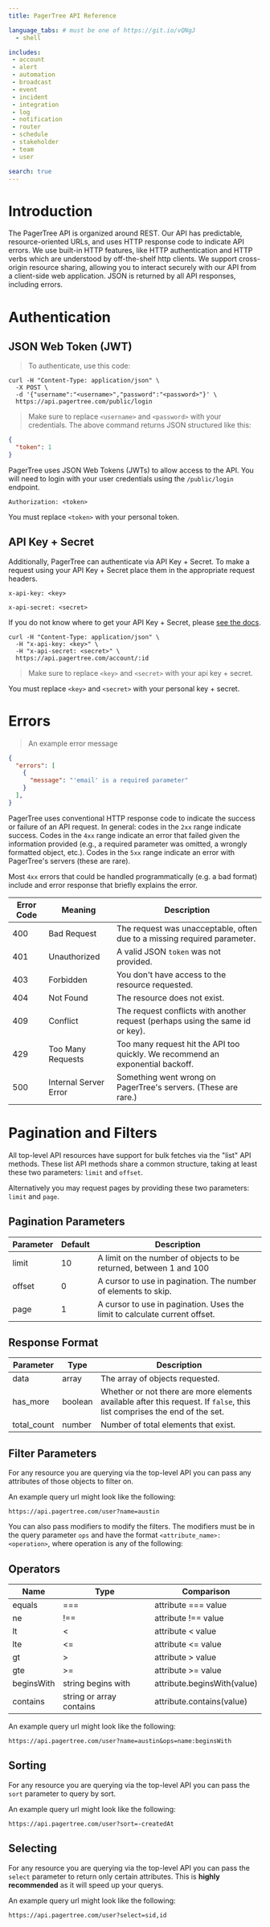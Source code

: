 ```yaml
---
title: PagerTree API Reference

language_tabs: # must be one of https://git.io/vQNgJ
  - shell

includes:
 - account
 - alert
 - automation
 - broadcast
 - event
 - incident
 - integration
 - log
 - notification
 - router
 - schedule
 - stakeholder
 - team
 - user

search: true
---
```


# Introduction

The PagerTree API is organized around REST. Our API has predictable, resource-oriented URLs, and uses HTTP response code to indicate API errors. We use built-in HTTP features, like HTTP authentication and HTTP verbs which are understood by off-the-shelf http clients. We support cross-origin resource sharing, allowing you to interact securely with our API from a client-side web application. JSON is returned by all API responses, including errors.

# Authentication

## JSON Web Token (JWT)

> To authenticate, use this code:

```shell
curl -H "Content-Type: application/json" \
  -X POST \
  -d '{"username":"<username>","password":"<password>"}' \
  https://api.pagertree.com/public/login
```

> Make sure to replace `<username>` and `<password>` with your credentials.
> The above command returns JSON structured like this:

```json
{
  "token": 1
}
```

PagerTree uses JSON Web Tokens (JWTs) to allow access to the API. You will need to login with your user credentials using the  `/public/login` endpoint.


`Authorization: <token>`

<aside class="notice">
You must replace <code>&lt;token&gt;</code> with your personal token.
</aside>

## API Key + Secret

Additionally, PagerTree can authenticate via API Key + Secret. To make a request using your API Key + Secret place them in the appropriate request headers.

`x-api-key: <key>`

`x-api-secret: <secret>`

If you do not know where to get your API Key + Secret, please [see the docs](https://pagertree.com/knowledge-base/users/#api-key).

```shell
curl -H "Content-Type: application/json" \
  -H "x-api-key: <key>" \
  -H "x-api-secret: <secret>" \
  https://api.pagertree.com/account/:id
```

> Make sure to replace `<key>` and `<secret>` with your api key + secret.

<aside class="notice">
You must replace <code>&lt;key&gt;</code> and <code>&lt;secret&gt;</code> with your personal key + secret.
</aside>


# Errors

> An example error message

```json
{
  "errors": [
    {
      "message": "'email' is a required parameter"
    }
  ],
}
```

PagerTree uses conventional HTTP response code to indicate the success or failure of an API request. In general: codes in the `2xx` range indicate success. Codes in the `4xx` range indicate an error that failed given the information provided (e.g., a required parameter was omitted, a wrongly formatted object, etc.). Codes in the `5xx` range indicate an error with PagerTree's servers (these are rare).

Most `4xx` errors that could be handled programmatically (e.g. a bad format) include and error response that briefly explains the error.

Error Code | Meaning | Description
---------- | ------- | -----
400 | Bad Request | The request was unacceptable, often due to a missing required parameter.
401 | Unauthorized | A valid JSON `token` was not provided.
403 | Forbidden | You don't have access to the resource requested.
404 | Not Found | The resource  does not exist.
409 | Conflict | The request conflicts with another request (perhaps using the same id or key).
429 | Too Many Requests | Too many request hit the API too quickly. We recommend an exponential backoff.
500 | Internal Server Error | Something went wrong on PagerTree's servers. (These are rare.)

# Pagination and Filters
All top-level API resources have support for bulk fetches via the "list" API methods. These list API methods share a common structure, taking at least these two parameters: `limit` and `offset`.

Alternatively you may request pages by providing these two parameters: `limit` and `page`.

## Pagination Parameters

Parameter | Default | Description
--------- | ----------- | -----------
limit | 10 | A limit on the number of objects to be returned, between 1 and 100
offset | 0 | A cursor to use in pagination. The number of elements to skip.
page | 1 | A cursor to use in pagination. Uses the limit to calculate current offset.

## Response Format

Parameter | Type | Description
--------- | ----------- | -----------
data | array | The array of objects requested.
has_more | boolean | Whether or not there are more elements available after this request. If `false`, this list comprises the end of the set.
total_count | number | Number of total elements that exist.

## Filter Parameters

For any resource you are querying via the top-level API you can pass any attributes of those objects to filter on.

An example query url might look like the following:

`https://api.pagertree.com/user?name=austin`

You can also pass modifiers to modify the filters. The modifiers must be in the query parameter `ops` and have the format `<attribute_name>:<operation>`, where operation is any of the following:

## Operators

Name | Type | Comparison
---- | ---- | ----------
equals | === | attribute === value
ne | !== | attribute !== value
lt | < | attribute < value
lte | <=  | attribute <= value
gt | > | attribute > value
gte | >= | attribute >= value
beginsWith | string begins with | attribute.beginsWith(value)
contains | string or array contains | attribute.contains(value)

An example query url might look like the following:

`https://api.pagertree.com/user?name=austin&ops=name:beginsWith`

## Sorting

For any resource you are querying via the top-level API you can pass the `sort` parameter to query by sort.

An example query url might look like the following:

`https://api.pagertree.com/user?sort=-createdAt`

## Selecting

For any resource you are querying via the top-level API you can pass the `select` parameter to return only certain attributes. This is **highly recommended** as it will speed up your querys.

An example query url might look like the following:

`https://api.pagertree.com/user?select=sid,id`
